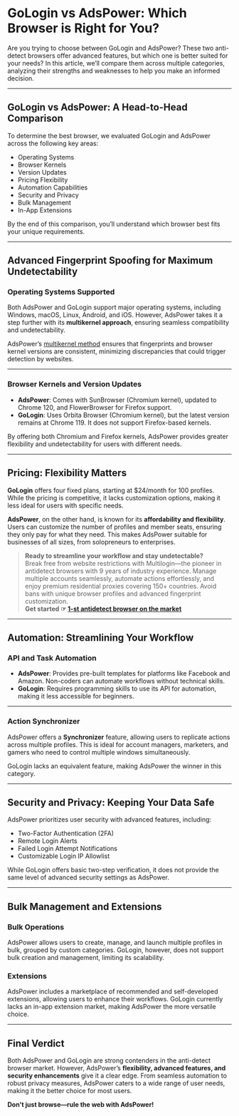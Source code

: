 # GoLogin vs AdsPower: Which Browser is Right for You?

Are you trying to choose between GoLogin and AdsPower? These two anti-detect browsers offer advanced features, but which one is better suited for your needs? In this article, we’ll compare them across multiple categories, analyzing their strengths and weaknesses to help you make an informed decision.

---

## GoLogin vs AdsPower: A Head-to-Head Comparison

To determine the best browser, we evaluated GoLogin and AdsPower across the following key areas:

- Operating Systems  
- Browser Kernels  
- Version Updates  
- Pricing Flexibility  
- Automation Capabilities  
- Security and Privacy  
- Bulk Management  
- In-App Extensions  

By the end of this comparison, you’ll understand which browser best fits your unique requirements.

---

## Advanced Fingerprint Spoofing for Maximum Undetectability

### Operating Systems Supported

Both AdsPower and GoLogin support major operating systems, including Windows, macOS, Linux, Android, and iOS. However, AdsPower takes it a step further with its **multikernel approach**, ensuring seamless compatibility and undetectability.

AdsPower’s [multikernel method](https://www.adspower.com/blog/AdsPower-Only-Multikernels-Update-Higher-Undetectability-and-Less-Discrepancies) ensures that fingerprints and browser kernel versions are consistent, minimizing discrepancies that could trigger detection by websites.

---

### Browser Kernels and Version Updates

- **AdsPower**: Comes with SunBrowser (Chromium kernel), updated to Chrome 120, and FlowerBrowser for Firefox support.  
- **GoLogin**: Uses Orbita Browser (Chromium kernel), but the latest version remains at Chrome 119. It does not support Firefox-based kernels.  

By offering both Chromium and Firefox kernels, AdsPower provides greater flexibility and undetectability for users with different needs.

---

## Pricing: Flexibility Matters

**GoLogin** offers four fixed plans, starting at $24/month for 100 profiles. While the pricing is competitive, it lacks customization options, making it less ideal for users with specific needs.

**AdsPower**, on the other hand, is known for its **affordability and flexibility**. Users can customize the number of profiles and member seats, ensuring they only pay for what they need. This makes AdsPower suitable for businesses of all sizes, from solopreneurs to enterprises.

> **Ready to streamline your workflow and stay undetectable?**  
Break free from website restrictions with Multilogin—the pioneer in antidetect browsers with 9 years of industry experience. Manage multiple accounts seamlessly, automate actions effortlessly, and enjoy premium residential proxies covering 150+ countries. Avoid bans with unique browser profiles and advanced fingerprint customization.  
**Get started ☞ [1-st antidetect browser on the market](https://bit.ly/multIlogin)**

---

## Automation: Streamlining Your Workflow

### API and Task Automation

- **AdsPower**: Provides pre-built templates for platforms like Facebook and Amazon. Non-coders can automate workflows without technical skills.  
- **GoLogin**: Requires programming skills to use its API for automation, making it less accessible for beginners.

---

### Action Synchronizer

AdsPower offers a **Synchronizer** feature, allowing users to replicate actions across multiple profiles. This is ideal for account managers, marketers, and gamers who need to control multiple windows simultaneously.

GoLogin lacks an equivalent feature, making AdsPower the winner in this category.

---

## Security and Privacy: Keeping Your Data Safe

AdsPower prioritizes user security with advanced features, including:

- Two-Factor Authentication (2FA)  
- Remote Login Alerts  
- Failed Login Attempt Notifications  
- Customizable Login IP Allowlist  

While GoLogin offers basic two-step verification, it does not provide the same level of advanced security settings as AdsPower.

---

## Bulk Management and Extensions

### Bulk Operations

AdsPower allows users to create, manage, and launch multiple profiles in bulk, grouped by custom categories. GoLogin, however, does not support bulk creation and management, limiting its scalability.

### Extensions

AdsPower includes a marketplace of recommended and self-developed extensions, allowing users to enhance their workflows. GoLogin currently lacks an in-app extension market, making AdsPower the more versatile choice.

---

## Final Verdict

Both AdsPower and GoLogin are strong contenders in the anti-detect browser market. However, AdsPower’s **flexibility, advanced features, and security enhancements** give it a clear edge. From seamless automation to robust privacy measures, AdsPower caters to a wide range of user needs, making it the better choice for most users.

**Don't just browse—rule the web with AdsPower!**
